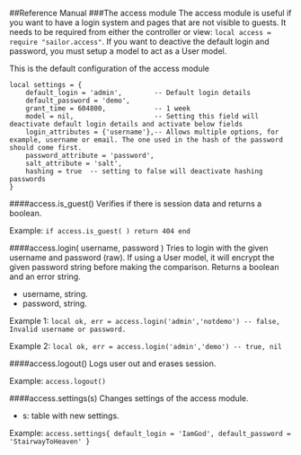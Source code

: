 ##Reference Manual
###The access module
The access module is useful if you want to have a login system and pages that are not visible to guests. It needs to be required from either the controller or view: `local access = require "sailor.access"`. If you want to deactive the default login and password, you must setup a model to act as a User model. 

This is the default configuration of the access module

    local settings = {
    	default_login = 'admin',	    -- Default login details
      	default_password = 'demo',
      	grant_time = 604800, 			-- 1 week
      	model = nil,					-- Setting this field will deactivate default login details and activate below fields
      	login_attributes = {'username'},-- Allows multiple options, for example, username or email. The one used in the hash of the password should come first.
      	password_attribute = 'password',
      	salt_attribute = 'salt',
      	hashing = true 	-- setting to false will deactivate hashing passwords
    }



####access.is_guest()
Verifies if there is session data and returns a boolean.

Example: ` if access.is_guest( ) return 404 end `


####access.login( username, password )
Tries to login with the given username and password (raw). If using a User model, it will encrypt the given password string before making the comparison. Returns a boolean and an error string. 

  * username, string.
  * password, string.

Example 1: `local ok, err = access.login('admin','notdemo') -- false, Invalid username or password.`

Example 2: `local ok, err = access.login('admin','demo') -- true, nil`

####access.logout()
Logs user out and erases session.

Example: `access.logout()`

####access.settings(s)
Changes settings of the access module.
  * s: table with new settings.

Example: ` access.settings{ default_login = 'IamGod', default_password = 'StairwayToHeaven' } `

